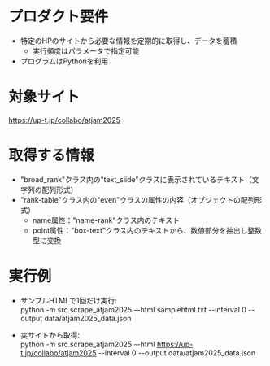 # プロダクト要件
- 特定のHPのサイトから必要な情報を定期的に取得し、データを蓄積
    - 実行頻度はパラメータで指定可能
- プログラムはPythonを利用

# 対象サイト
https://up-t.jp/collabo/atjam2025

# 取得する情報
- "broad_rank"クラス内の"text_slide"クラスに表示されているテキスト（文字列の配列形式）
- "rank-table"クラス内の"even"クラスの<tr>属性の内容（オブジェクトの配列形式）
    - name属性："name-rank"クラス内のテキスト
    - point属性："box-text"クラス内のテキストから、数値部分を抽出し整数型に変換

# 実行例
- サンプルHTMLで1回だけ実行:\
  python -m src.scrape_atjam2025 --html samplehtml.txt --interval 0 --output data/atjam2025_data.json

- 実サイトから取得:\
  python -m src.scrape_atjam2025 --html https://up-t.jp/collabo/atjam2025 --interval 0 --output data/atjam2025_data.json
